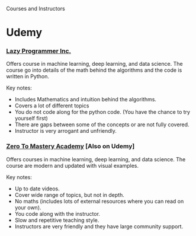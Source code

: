 Courses and Instructors

# Udemy

### [Lazy Programmer Inc.](https://www.udemy.com/user/lazy-programmer/)

Offers course in machine learning, deep learning, and data science. The course go into details of the math behind the algorithms and the code is written in Python.

Key notes:

- Includes Mathematics and intuition behind the algorithms.
- Covers a lot of different topics
- You do not code along for the python code. (You have the chance to try yourself first)
- There are gaps between some of the concepts or are not fully covered.
- Instructor is very arrogant and unfriendly.


### [Zero To Mastery Academy](https://zerotomastery.io/courses/) [Also on Udemy]

Offers courses in machine learning, deep learning, and data science. The course are modern and updated with visual examples.

Key notes:

- Up to date videos.
- Cover wide range of topics, but not in depth.
- No maths (includes lots of external resources where you can read on your own).
- You code along with the instructor.
- Slow and repetitive teaching style.
- Instructors are very friendly and they have large community support.